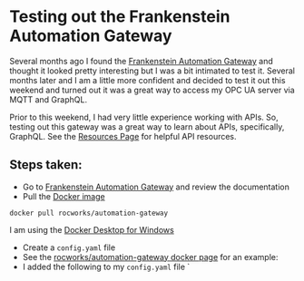 # Testing out the Frankenstein Automation Gateway

Several months ago I found the [Frankenstein Automation Gateway](https://github.com/vogler75/automation-gateway) and thought it looked pretty interesting but I was a bit intimated to test it. Several months later and I am a little more confident and decided to test it out this weekend and turned out it was a great way to access my OPC UA server via MQTT and GraphQL.

Prior to this weekend, I had very little experience working with APIs. So, testing out this gateway was a great way to learn about APIs, specifically, GraphQL. See the [Resources Page](/Resources.md#apis) for helpful API resources.

## Steps taken:
- Go to [Frankenstein Automation Gateway](https://github.com/vogler75/automation-gateway) and review the documentation 
- Pull the [Docker image](https://hub.docker.com/r/rocworks/automation-gateway)
```
docker pull rocworks/automation-gateway
```

  I am using the [Docker Desktop for Windows](https://docs.docker.com/desktop/windows/install/)
- Create a `config.yaml` file
- See the [rocworks/automation-gateway docker page](https://hub.docker.com/r/rocworks/automation-gateway) for an example:
- I added the following to my `config.yaml` file
`


